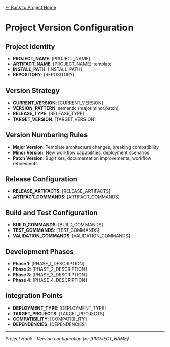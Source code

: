 [← Back to Project Home](../../../README.md)

# Project Version Configuration

## Project Identity
- **PROJECT_NAME**: [PROJECT_NAME]
- **ARTIFACT_NAME**: [PROJECT_NAME]-template
- **INSTALL_PATH**: [INSTALL_PATH]
- **REPOSITORY**: [REPOSITORY]

## Version Strategy
- **CURRENT_VERSION**: [CURRENT_VERSION]
- **VERSION_PATTERN**: semantic (major.minor.patch)
- **RELEASE_TYPE**: [RELEASE_TYPE]
- **TARGET_VERSION**: [TARGET_VERSION]

## Version Numbering Rules
- **Major Version**: Template architecture changes, breaking compatibility
- **Minor Version**: New workflow capabilities, deployment scenarios
- **Patch Version**: Bug fixes, documentation improvements, workflow refinements

## Release Configuration
- **RELEASE_ARTIFACTS**: [RELEASE_ARTIFACTS]
- **ARTIFACT_COMMANDS**: [ARTIFACT_COMMANDS]

## Build and Test Configuration
- **BUILD_COMMANDS**: [BUILD_COMMANDS]
- **TEST_COMMANDS**: [TEST_COMMANDS]
- **VALIDATION_COMMANDS**: [VALIDATION_COMMANDS]

## Development Phases
- **Phase 1**: [PHASE_1_DESCRIPTION]
- **Phase 2**: [PHASE_2_DESCRIPTION]
- **Phase 3**: [PHASE_3_DESCRIPTION]
- **Phase 4**: [PHASE_4_DESCRIPTION]

## Integration Points
- **DEPLOYMENT_TYPE**: [DEPLOYMENT_TYPE]
- **TARGET_PROJECTS**: [TARGET_PROJECTS]
- **COMPATIBILITY**: [COMPATIBILITY]
- **DEPENDENCIES**: [DEPENDENCIES]

---

*Project Hook - Version configuration for [PROJECT_NAME]*